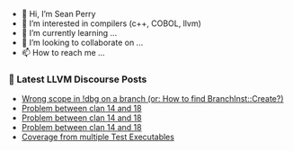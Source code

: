 - 👋 Hi, I’m Sean Perry
- 👀 I’m interested in compilers (c++, COBOL, llvm)
- 🌱 I’m currently learning ...
- 💞️ I’m looking to collaborate on ...
- 📫 How to reach me ...

<!---
s66perry/s66perry is a ✨ special ✨ repository because its `README.md` (this file) appears on your GitHub profile.
You can click the Preview link to take a look at your changes.
--->
### 📕 Latest LLVM Discourse Posts

<!-- DISCOURSE-LLVM:START -->
- [Wrong scope in !dbg on a branch &lpar;or: How to find BranchInst::Create?&rpar;](https://discourse.llvm.org/t/wrong-scope-in-dbg-on-a-branch-or-how-to-find-branchinst-create/81112#post_2)
- [Problem between clan 14 and 18](https://discourse.llvm.org/t/problem-between-clan-14-and-18/81117#post_3)
- [Problem between clan 14 and 18](https://discourse.llvm.org/t/problem-between-clan-14-and-18/81117#post_2)
- [Problem between clan 14 and 18](https://discourse.llvm.org/t/problem-between-clan-14-and-18/81117#post_1)
- [Coverage from multiple Test Executables](https://discourse.llvm.org/t/coverage-from-multiple-test-executables/81024#post_14)
<!-- DISCOURSE-LLVM:END -->
